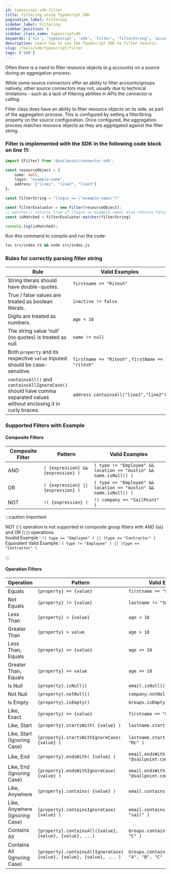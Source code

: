 ```yaml
---
id: typescript-sdk-filter
title: Filtering using TypeScript SDK
pagination_label: Filtering
sidebar_label: Filtering
sidebar_position: 9
sidebar_class_name: typescriptsdk
keywords: ['tsc', 'typescript', 'sdk', 'filter', 'filterString', 'account filtering','group filtering', 'filtering']
description: Learn how to use the TypeScript SDK to filter results.
slug: /tools/sdk/typescript/filter
tags: ['SDK']
---
```


Often there is a need to filter resource objects (e.g accounts) on a source during an aggregation process.

While some source connectors offer an ability to filter accounts/groups natively, other source connectors may not, usually due to technical limitations - such as a lack of filtering abilities in APIs the connector is calling.

Filter class does have an ability to filter resource objects on its side, as part of the aggregation process. This is configured by setting a filterString property on the source configuration. Once configured, the aggregation process matches resource objects as they are aggregated against the filter string.


### Filter is implemented with the SDK in the following code block on line 11:

```typescript showLineNumbers
import {Filter} from '@sailpoint/connector-sdk';

const resourceObject = {
    name: null,
    login: "example-name",
    address: ["line1", "line2", "line3"]
};

const filterString = "(login == \"example-name\")"

const filterEvaluator = new Filter(resourceObject);
// matcher() returns true if (login == example-name) else returns false
const isMatched = filterEvaluator.matcher(filterString)

console.log(isMatched);
```

Run this command to compile and run the code:

```bash
tsc src/index.ts && node src/index.js
```

### Rules for correctly parsing filter string

| Rule                                                      | Valid Examples               |
| --------------------------------------------------------- | --------------------- |
| String literals should have double-quotes.                 | ```firstname == "Ritesh"``` |
| True / false values are treated as boolean literals.       | ```inactive != false```     |
| Digits are treated as numbers.                             | ```age < 18```              |
| The string value 'null' (no quotes) is treated as null.    | ```name != null```          |
| Both ```property``` and its respective ```value``` inputed should be case-sensitive.    | ```firstname == "Ritesh"``` , ```firstName == "ritesh"```          |
| ```containsAll()``` and ```containsAllIgnoreCase()``` should have comma separated values without enclosing it in curly braces.    | ```address.containsAll("line1","line2")```          |


### Supported Filters with Example

#### Composite Filters

| Composite Filter                                                     | Pattern              | Valid Examples |
| --------------------------------------------------------- | --------------------- |--|
| AND   | ```( {expression} && {expression} )```	 |```( type != "Employee" && location == "Austin" && name.isNull() )```|
| OR   | ```( {expression} \|\| {expression} )```	 |```( type == "Employee" && location == "Austin" && name.isNull() )```|
| NOT   | ```!( {expression} )```	 |```!( company == "SailPoint" )```|

:::caution Important

NOT (`!`) operation is not supported in composite group filters with AND (`&&`) and OR (`||`) operations.    
Invalid Example : ```!( type == "Employee" ) || (type == "Contractor" )```  
Equivalent Valid Example : ```( type != "Employee" ) || (type == "Contractor" )```

:::

#### Operation Filters

|Operation	|Pattern	| Valid Examples|
|---------|----------|--------|
|Equals|	```{property} == {value}```	|```firstname == "Neil"```|
|Not Equals	|```{property} != {value}```	|```lastname != "Smith"```|
|Less Than|	```{property} < {value}```	|```age < 18```|
|Greater Than|	```{property} > value```	|```age > 18```|
|Less Than, Equals	|```{property} <= {value}```	|```age <= 18```|
|Greater Than, Equals|	```{property} >= value```	|```age >= 18```|
|Is Null	|```{property}.isNull()```	|```email.isNull()```|
|Not Null|	```{property}.notNull()```	|```company.notNull()```|
|Is Empty|	```{property}.isEmpty()```	|```Groups.isEmpty()```|
|Like, Exact|	```{property} == {value}```	|```firstname == "Neil"```|
|Like, Start	|```{property}.startsWith( {value} )```	|```lastname.startsWith( "Mc" )```|
|Like, Start (Ignoring Case)|	   ```{property}.startsWithIgnoreCase( {value} )``` | ```lastname.startsWithIgnoreCase( "Mc" )```|
|Like, End|	```{property}.endsWith( {value} )```	|```email.endsWith( "@sailpoint.com" )```|
|Like, End (Ignoring Case)|	```{property}.endsWithIgnoreCase( {value} )```|	```email.endsWithIgnoreCase( "@sailpoint.com" )```|
|Like, Anywhere	|```{property}.contains( {value} )```|	```email.contains( "sail" )```|
|Like, Anywhere (Ignoring Case)|	```{property}.containsIgnoreCase( {value} )```|```email.containsIgnoreCase( "sail" )```|
|Contains All|	```{property}.containsAll({value}, {value}, {value}, ...)	```|```Groups.containsAll( "A", "B", "C" )```|
|Contains All (Ignoring Case)|	```{property}.containsAllIgnoreCase( {value}, {value}, {value}, ... )```|	```Groups.containsAllIgnoreCase( "A", "B", "C" )```|